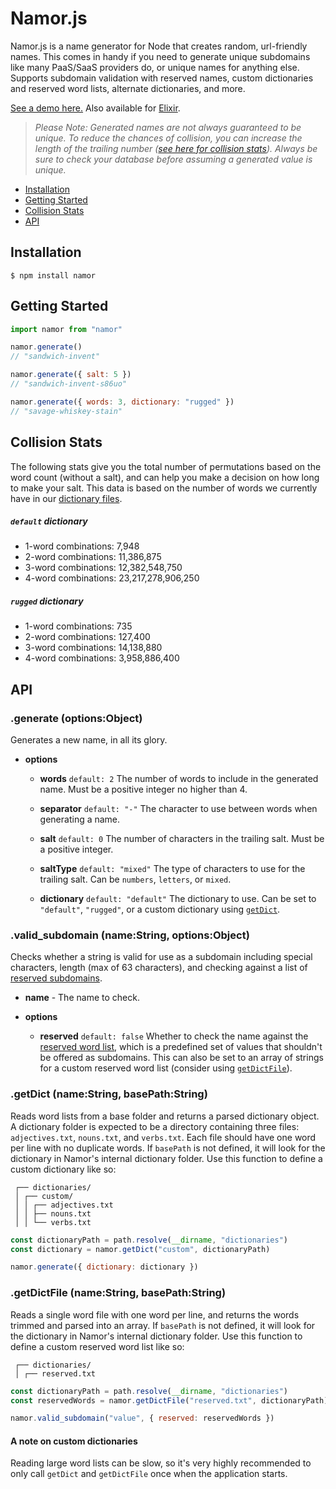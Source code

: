 # Namor.js

Namor.js is a name generator for Node that creates random, url-friendly names. This comes in handy if you need to generate unique subdomains like many PaaS/SaaS providers do, or unique names for anything else. Supports subdomain validation with reserved names, custom dictionaries and reserved word lists, alternate dictionaries, and more.

[See a demo here.](https://namor.jsonmaur.com) Also available for [Elixir](https://github.com/jsonmaur/namor).

> _Please Note: Generated names are not always guaranteed to be unique. To reduce the chances of collision, you can increase the length of the trailing number ([see here for collision stats](#collision-stats)). Always be sure to check your database before assuming a generated value is unique._

- [Installation](#installation)
- [Getting Started](#getting-started)
- [Collision Stats](#collision-stats)
- [API](#api)

## Installation

```console
$ npm install namor
```

## Getting Started

```javascript
import namor from "namor"

namor.generate()
// "sandwich-invent"

namor.generate({ salt: 5 })
// "sandwich-invent-s86uo"

namor.generate({ words: 3, dictionary: "rugged" })
// "savage-whiskey-stain"
```

## Collision Stats

The following stats give you the total number of permutations based on the word count (without a salt), and can help you make a decision on how long to make your salt. This data is based on the number of words we currently have in our [dictionary files](https://github.com/jsonmaur/namor.js/tree/master/dict).

##### `default` dictionary

- 1-word combinations: 7,948
- 2-word combinations: 11,386,875
- 3-word combinations: 12,382,548,750
- 4-word combinations: 23,217,278,906,250

##### `rugged` dictionary

- 1-word combinations: 735
- 2-word combinations: 127,400
- 3-word combinations: 14,138,880
- 4-word combinations: 3,958,886,400

## API

### .generate (options:Object)

Generates a new name, in all its glory.

-   **options**

    -   **words** `default: 2` The number of words to include in the generated name. Must be a positive integer no higher than 4.

    -   **separator** `default: "-"` The character to use between words when generating a name.

    -   **salt** `default: 0` The number of characters in the trailing salt. Must be a positive integer.

    -   **saltType** `default: "mixed"` The type of characters to use for the trailing salt. Can be `numbers`, `letters`, or `mixed`.

    -   **dictionary** `default: "default"` The dictionary to use. Can be set to `"default"`, `"rugged"`, or a custom dictionary using [`getDict`](#getdict-namestring-basepathstring).

### .valid_subdomain (name:String, options:Object)

Checks whether a string is valid for use as a subdomain including special characters, length (max of 63 characters), and checking against a list of [reserved subdomains](dict/reserved.txt).

-   **name** - The name to check.

-   **options**

    -   **reserved** `default: false` Whether to check the name against the [reserved word list](dict/reserved.txt), which is a predefined set of values that shouldn't be offered as subdomains. This can also be set to an array of strings for a custom reserved word list (consider using [`getDictFile`](#getdictfile-namestring-basepathstring)).

### .getDict (name:String, basePath:String)

Reads word lists from a base folder and returns a parsed dictionary object. A dictionary folder is expected to be a directory containing three files: `adjectives.txt`, `nouns.txt`, and `verbs.txt`. Each file should have one word per line with no duplicate words. If `basePath` is not defined, it will look for the dictionary in Namor's internal dictionary folder. Use this function to define a custom dictionary like so:

```
 ┌── dictionaries/
 │ ┌── custom/
 │ │ ┌── adjectives.txt
 │ │ ├── nouns.txt
 │ │ └── verbs.txt
```

```javascript
const dictionaryPath = path.resolve(__dirname, "dictionaries")
const dictionary = namor.getDict("custom", dictionaryPath)

namor.generate({ dictionary: dictionary })
```

### .getDictFile (name:String, basePath:String)

Reads a single word file with one word per line, and returns the words trimmed and parsed into an array. If `basePath` is not defined, it will look for the dictionary in Namor's internal dictionary folder. Use this function to define a custom reserved word list like so:

```
 ┌── dictionaries/
 │ ┌── reserved.txt
```

```javascript
const dictionaryPath = path.resolve(__dirname, "dictionaries")
const reservedWords = namor.getDictFile("reserved.txt", dictionaryPath)

namor.valid_subdomain("value", { reserved: reservedWords })
```

#### A note on custom dictionaries

Reading large word lists can be slow, so it's very highly recommended to only call `getDict` and `getDictFile` once when the application starts.
